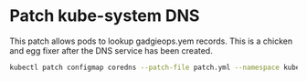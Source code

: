 # Patch kube-system DNS

This patch allows pods to lookup gadgieops.yem records. This is a chicken and egg fixer after the DNS service has been created.

```bash
kubectl patch configmap coredns --patch-file patch.yml --namespace kube-system
```
